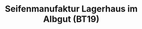 ---
title: "Seifenmanufaktur Lagerhaus im Albgut (BT19)"
url: /muensingen/seifenmanufaktur-lagerhaus-im-albgut-bt19/
shop: Drogerie
---